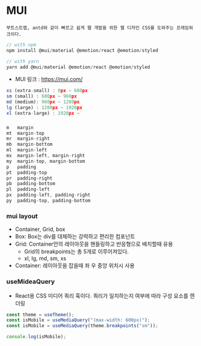 # MUI

    부트스트랩, antd와 같이 빠르고 쉽게 웹 개발을 위한 웹 디자인 CSS를 도와주는 프레임워크이다.

```js
// with npm
npm install @mui/material @emotion/react @emotion/styled

// with yarn
yarn add @mui/material @emotion/react @emotion/styled
```

- MUI 링크 : https://mui.com/

```ts
xs (extra-small) : 0px ~ 600px
sm (small) : 600px ~ 960px
md (medium): 960px ~ 1280px
lg (large) : 1280px ~ 1920px
xl (extra-large) : 1920px ~
```

###

```ts
m	margin
mt	margin-top
mr	margin-right
mb	margin-bottom
ml	margin-left
mx	margin-left, margin-right
my	margin-top, margin-bottom
p	padding
pt	padding-top
pr	padding-right
pb	padding-bottom
pl	padding-left
px	padding-left, padding-right
py	padding-top, padding-bottom
```

### mui layout

- Container, Grid, box
- Box: Box는 div를 대체하는 강력하고 편리한 컴포넌트
- Grid: Container안의 레이아웃을 핸들링하고 반응형으로 배치할때 유용
  - Grid의 breakpoints는 총 5개로 이루어져있다.
  - xl, lg, md, sm, xs
- Container: 레이아웃을 잡을때 좌 우 중앙 위치시 사용

### useMideaQuery

- React용 CSS 미디어 쿼리 훅이다. 쿼리가 일치하는지 여부에 따라 구성 요소를 렌더링

```ts
const theme = useTheme();
const isMobile = useMediaQuery("(max-width: 600px)");
const isMobile = useMediaQuery(theme.breakpoints("sm"));

console.log(isMobile);
```
